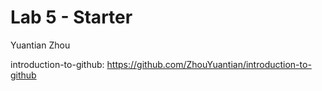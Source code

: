 # Lab 5 - Starter
Yuantian Zhou

introduction-to-github: https://github.com/ZhouYuantian/introduction-to-github
